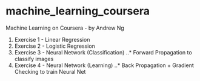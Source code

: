 # machine_learning_coursera
Machine Learning on Coursera - by Andrew Ng

1. Exercise 1 - Linear Regression
2. Exercise 2 - Logistic Regression
3. Exercise 3 - Neural Network (Classification)
..* Forward Propagation to classify images
4. Exercise 4 - Neural Network (Learning)
..* Back Propagation + Gradient Checking to train Neural Net
